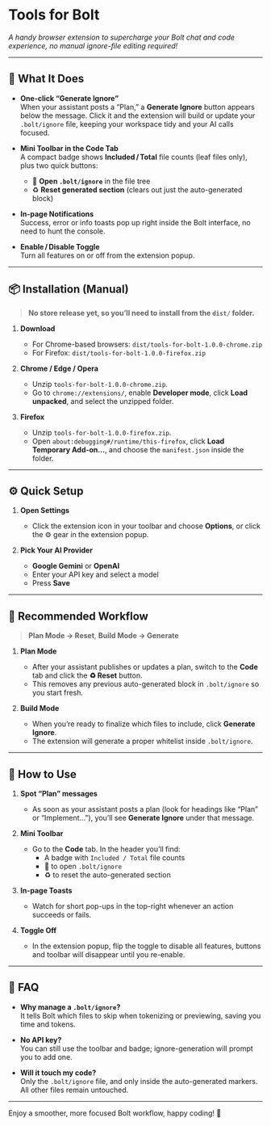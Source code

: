 # Tools for Bolt

_A handy browser extension to supercharge your Bolt chat and code experience, no manual ignore-file editing required!_

---

## 🚀 What It Does

- **One-click “Generate Ignore”**  
  When your assistant posts a “Plan,” a **Generate Ignore** button appears below the message. Click it and the extension will build or update your `.bolt/ignore` file, keeping your workspace tidy and your AI calls focused.

- **Mini Toolbar in the Code Tab**  
  A compact badge shows **Included / Total** file counts (leaf files only), plus two quick buttons:
  - 📄 **Open `.bolt/ignore`** in the file tree  
  - ♻️ **Reset generated section** (clears out just the auto-generated block)

- **In-page Notifications**  
  Success, error or info toasts pop up right inside the Bolt interface, no need to hunt the console.

- **Enable / Disable Toggle**  
  Turn all features on or off from the extension popup.

---

## 📦 Installation (Manual)

> **No store release yet, so you’ll need to install from the `dist/` folder.**  

1. **Download**  
   - For Chrome-based browsers: `dist/tools-for-bolt-1.0.0-chrome.zip`  
   - For Firefox:         `dist/tools-for-bolt-1.0.0-firefox.zip`

2. **Chrome / Edge / Opera**  
   - Unzip `tools-for-bolt-1.0.0-chrome.zip`.  
   - Go to `chrome://extensions/`, enable **Developer mode**, click **Load unpacked**, and select the unzipped folder.

3. **Firefox**  
   - Unzip `tools-for-bolt-1.0.0-firefox.zip`.  
   - Open `about:debugging#/runtime/this-firefox`, click **Load Temporary Add-on…**, and choose the `manifest.json` inside the folder.

---

## ⚙️ Quick Setup

1. **Open Settings**  
   - Click the extension icon in your toolbar and choose **Options**, or click the ⚙️ gear in the extension popup.

2. **Pick Your AI Provider**  
   - **Google Gemini** or **OpenAI**  
   - Enter your API key and select a model  
   - Press **Save**

---

## 🔄 Recommended Workflow

> **Plan Mode → Reset**, **Build Mode → Generate**

1. **Plan Mode**  
   - After your assistant publishes or updates a plan, switch to the **Code** tab and click the **♻️ Reset** button.
   - This removes any previous auto-generated block in `.bolt/ignore` so you start fresh.

2. **Build Mode**  
   - When you’re ready to finalize which files to include, click **Generate Ignore**.
   - The extension will generate a proper whitelist inside `.bolt/ignore`.

---

## 🎯 How to Use

1. **Spot “Plan” messages**  
   - As soon as your assistant posts a plan (look for headings like “Plan” or “Implement…”), you’ll see **Generate Ignore** under that message.

2. **Mini Toolbar**  
   - Go to the **Code** tab. In the header you’ll find:
     - A badge with `Included / Total` file counts
     - 📄 to open `.bolt/ignore`
     - ♻️ to reset the auto-generated section

3. **In-page Toasts**  
   - Watch for short pop-ups in the top-right whenever an action succeeds or fails.

4. **Toggle Off**  
   - In the extension popup, flip the toggle to disable all features, buttons and toolbar will disappear until you re-enable.

---

## 🤔 FAQ

- **Why manage a `.bolt/ignore`?**  
  It tells Bolt which files to skip when tokenizing or previewing, saving you time and tokens.

- **No API key?**  
  You can still use the toolbar and badge; ignore-generation will prompt you to add one.

- **Will it touch my code?**  
  Only the `.bolt/ignore` file, and only inside the auto-generated markers. All other files remain untouched.

---

Enjoy a smoother, more focused Bolt workflow, happy coding! 🚀 
